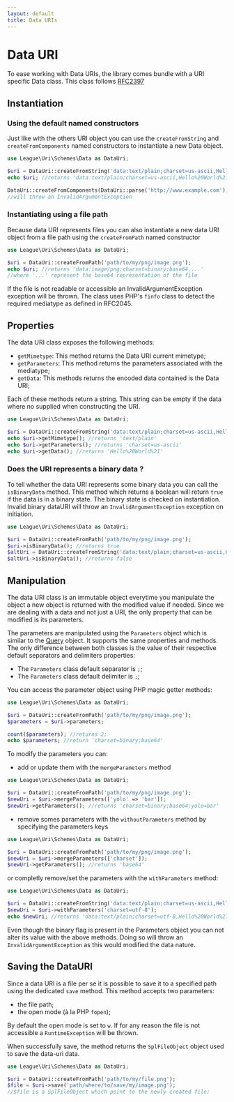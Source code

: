 ```yaml
---
layout: default
title: Data URIs
---
```


# Data URI

To ease working with Data URIs, the library comes bundle with a URI specific Data class. This class follows [RFC2397](http://tools.ietf.org/html/rfc2397)

## Instantiation

### Using the default named constructors

Just like with the others URI object you can use the `createFromString` and `createFromComponents` named constructors to instantiate a new Data object.

~~~php
use League\Uri\Schemes\Data as DataUri;

$uri = DataUri::createFromString('data:text/plain;charset=us-ascii,Hello%20World%21');
echo $uri; //returns 'data:text/plain;charset=us-ascii,Hello%20World%21'

DataUri::createFromComponents(DataUri::parse('http://www.example.com'));
//will throw an InvalidArgumentException
~~~

### Instantiating using a file path

Because data URI represents files you can also instantiate a new data URI object from a file path using the `createFromPath` named constructor

~~~php
use League\Uri\Schemes\Data as DataUri;

$uri = DataUri::createFromPath('path/to/my/png/image.png');
echo $uri; //returns 'data:image/png;charset=binary;base64,...'
//where '...' represent the base64 representation of the file
~~~

If the file is not readable or accessible an InvalidArgumentException exception will be thrown. The class uses PHP's `finfo` class to detect the required mediatype as defined in RFC2045.

## Properties

The data URI class exposes the following methods:

- `getMimetype`: This method returns the Data URI current mimetype;
- `getParameters`: This method returns the parameters associated with the mediatype;
- `getData`: This methods returns the encoded data contained is the Data URI;

Each of these methods return a string. This string can be empty if the data where no supplied when constructing the URI.

~~~php
use League\Uri\Schemes\Data as DataUri;

$uri = DataUri::createFromString('data:text/plain;charset=us-ascii,Hello%20World%21');
echo $uri->getMimetype(); //returns 'text/plain'
echo $uri->getParameters(); //returns 'charset=us-ascii'
echo $uri->getData(); //returns 'Hello%20World%21'
~~~

### Does the URI represents a binary data ?

To tell whether the data URI represents some binary data you can call the `isBinaryData` method. This method which returns a boolean will return `true` if the data is in a binary state. The binary state is checked on instantiation. Invalid binary dataURI will throw an `InvalidArgumentException` exception on initiation.

~~~php
use League\Uri\Schemes\Data as DataUri;

$uri = DataUri::createFromPath('path/to/my/png/image.png');
$uri->isBinaryData(); //returns true
$altUri = DataUri::createFromString('data:text/plain;charset=us-ascii,Hello%20World%21');
$altUri->isBinaryData(); //returns false
~~~

## Manipulation

The data URI class is an immutable object everytime you manipulate the object a new object is returned with the modified value if needed. Since we are dealing with a data and not just a URI, the only property that can be modified is its parameters.

The parameters are manipulated using the `Parameters` object which is similar to the [Query](/4.0/components/query/) object. It supports the same properties and methods. The only difference between both classes is the value of their respective default separators and delimiters properties:

- The `Parameters` class default separator is `;`;
- The `Parameters` class default delimiter is `;`;

You can access the parameter object using PHP magic getter methods:

~~~php
use League\Uri\Schemes\Data as DataUri;

$uri = DataUri::createFromPath('path/to/my/png/image.png');
$parameters = $uri->parameters;

count($parameters); //returns 2;
echo $parameters; //return 'charset=binary;base64'
~~~

To modify the parameters you can:

- add or update them with the `mergeParameters` method

~~~php
use League\Uri\Schemes\Data as DataUri;

$uri = DataUri::createFromPath('path/to/my/png/image.png');
$newUri = $uri->mergeParameters(['yolo' => 'bar']);
$newUri->getParameters(); //returns 'charset=binary;base64;yolo=bar'
~~~

- remove somes parameters with the `withoutParameters` method by specifying the parameters keys

~~~php
use League\Uri\Schemes\Data as DataUri;

$uri = DataUri::createFromPath('path/to/my/png/image.png');
$newUri = $uri->mergeParameters(['charset']);
$newUri->getParameters(); //returns 'base64'
~~~

or completly remove/set the parameters with the `withParameters` method:

~~~php
use League\Uri\Schemes\Data as DataUri;

$uri = DataUri::createFromString('data:text/plain;charset=us-ascii,Hello%20World%21');
$newUri = $uri->withParameters('charset=utf-8');
echo $newUri; //returns 'data:text/plain;charset=utf-8,Hello%20World%21'
~~~

<p class="message-warning">Even though the binary flag is present in the Parameters object you can not alter its value with the above methods. Doing so will throw an <code>InvalidArgumentException</code> as this would modified the data nature.</p>

## Saving the DataURI

Since a data URI is a file per se it is possible to save it to a specified path using the dedicated `save` method. This method accepts two parameters:

- the file path;
- the open mode (à la PHP `fopen`);

By default the open mode is set to `w`. If for any reason the file is not accessible a `RuntimeException` will be thrown.

When successfully save, the method returns the `SplFileObject` object used to save the data-uri data.

~~~php
use League\Uri\Schemes\Data as DataUri;

$uri = DataUri::createFromPath('path/to/my/file.png');
$file = $uri->save('path/where/to/save/my/image.png');
//$file is a SplFileObject which point to the newly created file;
~~~

